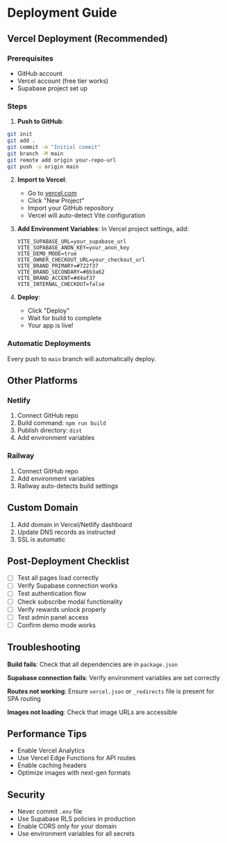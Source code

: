 # Deployment Guide

## Vercel Deployment (Recommended)

### Prerequisites
- GitHub account
- Vercel account (free tier works)
- Supabase project set up

### Steps

1. **Push to GitHub**:
```bash
git init
git add .
git commit -m "Initial commit"
git branch -M main
git remote add origin your-repo-url
git push -u origin main
```

2. **Import to Vercel**:
   - Go to [vercel.com](https://vercel.com)
   - Click "New Project"
   - Import your GitHub repository
   - Vercel will auto-detect Vite configuration

3. **Add Environment Variables**:
   In Vercel project settings, add:
   ```
   VITE_SUPABASE_URL=your_supabase_url
   VITE_SUPABASE_ANON_KEY=your_anon_key
   VITE_DEMO_MODE=true
   VITE_OWNER_CHECKOUT_URL=your_checkout_url
   VITE_BRAND_PRIMARY=#722f37
   VITE_BRAND_SECONDARY=#8b3a62
   VITE_BRAND_ACCENT=#d4af37
   VITE_INTERNAL_CHECKOUT=false
   ```

4. **Deploy**:
   - Click "Deploy"
   - Wait for build to complete
   - Your app is live!

### Automatic Deployments

Every push to `main` branch will automatically deploy.

## Other Platforms

### Netlify
1. Connect GitHub repo
2. Build command: `npm run build`
3. Publish directory: `dist`
4. Add environment variables

### Railway
1. Connect GitHub repo
2. Add environment variables
3. Railway auto-detects build settings

## Custom Domain

1. Add domain in Vercel/Netlify dashboard
2. Update DNS records as instructed
3. SSL is automatic

## Post-Deployment Checklist

- [ ] Test all pages load correctly
- [ ] Verify Supabase connection works
- [ ] Test authentication flow
- [ ] Check subscribe modal functionality
- [ ] Verify rewards unlock properly
- [ ] Test admin panel access
- [ ] Confirm demo mode works

## Troubleshooting

**Build fails**: Check that all dependencies are in `package.json`

**Supabase connection fails**: Verify environment variables are set correctly

**Routes not working**: Ensure `vercel.json` or `_redirects` file is present for SPA routing

**Images not loading**: Check that image URLs are accessible

## Performance Tips

- Enable Vercel Analytics
- Use Vercel Edge Functions for API routes
- Enable caching headers
- Optimize images with next-gen formats

## Security

- Never commit `.env` file
- Use Supabase RLS policies in production
- Enable CORS only for your domain
- Use environment variables for all secrets
